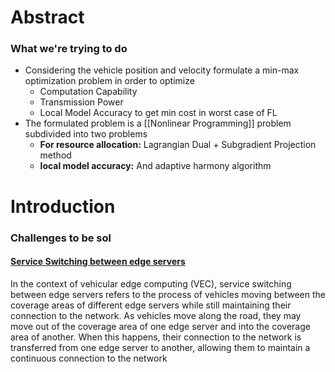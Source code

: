 # Abstract

### What we're trying to do
- Considering the vehicle position and velocity formulate a min-max optimization problem in order to optimize
	- Computation Capability
	- Transmission Power
	- Local Model Accuracy to get min cost in worst case of FL
- The formulated problem is a [[Nonlinear Programming]] problem subdivided into two problems
	- **For resource allocation:** Lagrangian Dual + Subgradient Projection method
	- **local model accuracy:** And adaptive harmony algorithm

# Introduction

### Challenges to be sol

#### <u>Service Switching between edge servers</u>
In the context of vehicular edge computing (VEC), service switching between edge servers refers to the process of vehicles moving between the coverage areas of different edge servers while still maintaining their connection to the network. As vehicles move along the road, they may move out of the coverage area of one edge server and into the coverage area of another. When this happens, their connection to the network is transferred from one edge server to another, allowing them to maintain a continuous connection to the network
